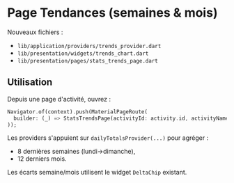 # Page Tendances (semaines & mois)

Nouveaux fichiers :
- `lib/application/providers/trends_provider.dart`
- `lib/presentation/widgets/trends_chart.dart`
- `lib/presentation/pages/stats_trends_page.dart`

## Utilisation
Depuis une page d'activité, ouvrez :
```dart
Navigator.of(context).push(MaterialPageRoute(
  builder: (_) => StatsTrendsPage(activityId: activity.id, activityName: activity.name),
));
```

Les providers s'appuient sur `dailyTotalsProvider(...)` pour agréger :
- 8 dernières semaines (lundi→dimanche),
- 12 derniers mois.

Les écarts semaine/mois utilisent le widget `DeltaChip` existant.
